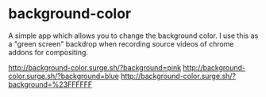 # background-color

A simple app which allows you to change the background color. I use this as a "green screen" backdrop when recording source videos of chrome addons for compositing.

http://background-color.surge.sh/?background=pink
http://background-color.surge.sh/?background=blue
http://background-color.surge.sh/?background=%23FFFFFF
